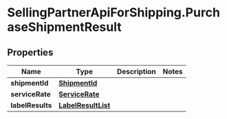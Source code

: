 # SellingPartnerApiForShipping.PurchaseShipmentResult

## Properties
Name | Type | Description | Notes
------------ | ------------- | ------------- | -------------
**shipmentId** | [**ShipmentId**](ShipmentId.md) |  | 
**serviceRate** | [**ServiceRate**](ServiceRate.md) |  | 
**labelResults** | [**LabelResultList**](LabelResultList.md) |  | 
